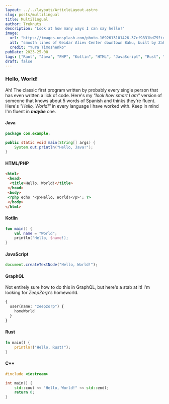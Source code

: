 ```yaml
---
layout: ../../layouts/ArticleLayout.astro
slug: posts/multilingual
title: Multilingual
author: Treknuts
description: "Look at how many ways I can say hello!"
image:
  url: "https://images.unsplash.com/photo-1692613101426-37cf9831bd79?ixlib=rb-4.0.3&ixid=M3wxMjA3fDB8MHxwaG90by1wYWdlfHx8fGVufDB8fHx8fA%3D%3D&auto=format&fit=crop&w=1974&q=80"
  alt: "smooth lines of Geidar Aliev Center downtown Baku, built by Zaha Hadid"
  credit: "Yura Timoshenko"
pubDate: 2023-25-08
tags: ["Rant", "Java", "PHP", "Kotlin", "HTML", "JavaScript", "Rust", "C++"]
draft: false
---
```


### Hello, World!

Ah! The classic first program written by probably every single person that has even written a lick of code. Here's my _"look how smart I am"_ version of someone that knows about 5 words of Spanish and thinks they're fluent. Here's _"Hello, World!"_ in every language I have worked with. Keep in mind I'm fluent in **_maybe_** one.

#### Java

```java
package com.example;

public static void main(String[] args) {
    System.out.println("Hello, Java!");
}
```

#### HTML/PHP

```html
<html>
 <head>
  <title>Hello, World!</title>
 </head>
 <body>
 <?php echo '<p>Hello, World!</p>'; ?>
 </body>
</html>
```

#### Kotlin

```kotlin
fun main() {
    val name = "World";
    println("Hello, $name!);
}
```

#### JavaScript

```javascript
document.createTextNode("Hello, World!");
```

#### GraphQL

Not entirely sure how to do this in GraphQL, but here's a stab at it! I'm looking for _ZeepZorp's_ homeworld.

```graphql
{
  user(name: "zeepzorp") {
    homeWorld
  }
}
```

#### Rust

```rust
fn main() {
    println!("Hello, Rust!");
}
```

#### C++

```cpp
#include <iostream>

int main() {
    std::cout << "Hello, World!" << std::endl;
    return 0;
}
```
